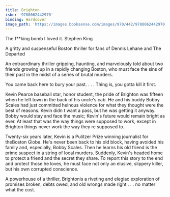 ```yaml
---
title: Brighton
isbn: '9780062442970'
binding: Hardcover
image_path: 'https://images.booksense.com/images/970/442/9780062442970.jpg'
---
```



The f\*\*king bomb I loved it. Stephen King

A gritty and suspenseful Boston thriller for fans of Dennis Lehane and The Departed

An extraordinary thriller gripping, haunting, and marvelously told about two friends growing up in a rapidly changing Boston, who must face the sins of their past in the midst of a series of brutal murders.

You came back here to bury your past. . . . Thing is, you gotta kill it first.

Kevin Pearce baseball star, honor student, the pride of Brighton was fifteen when he left town in the back of his uncle's cab. He and his buddy Bobby Scales had just committed heinous violence for what they thought were the best of reasons. Kevin didn t want a pass, but he was getting it anyway. Bobby would stay and face the music; Kevin's future would remain bright as ever. At least that was the way things were supposed to work, except in Brighton things never work the way they re supposed to.

Twenty-six years later, Kevin is a Pulitzer Prize winning journalist for theBoston Globe. He's never been back to his old block, having avoided his family and, especially, Bobby Scales. Then he learns his old friend is the prime suspect in a string of local murders. Suddenly, Kevin's headed home to protect a friend and the secret they share. To report this story to the end and protect those he loves, he must face not only an elusive, slippery killer, but his own corrupted conscience.

A powerhouse of a thriller, Brightonis a riveting and elegiac exploration of promises broken, debts owed, and old wrongs made right . . . no matter what the cost.